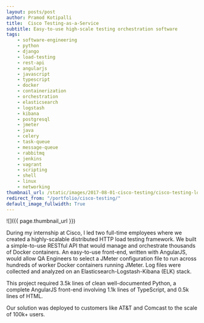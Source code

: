 ```yaml
---
layout: posts/post
author: Pramod Kotipalli
title:  Cisco Testing-as-a-Service
subtitle: Easy-to-use high-scale testing orchestration software
tags:
    - software-engineering
    - python
    - django
    - load-testing
    - rest-api
    - angularjs
    - javascript
    - typescript
    - docker
    - containerization
    - orchestration
    - elasticsearch
    - logstash
    - kibana
    - postgresql
    - jmeter
    - java
    - celery
    - task-queue
    - message-queue
    - rabbitmq
    - jenkins
    - vagrant
    - scripting
    - shell
    - linux
    - networking
thumbnail_url: /static/images/2017-08-01-cisco-testing/cisco-testing-logo.png
redirect_from: "/portfolio/cisco-testing/"
default_image_fullwidth: True
---
```


![]({{ page.thumbnail_url }})

During my internship at Cisco, I led two full-time employees where we created a highly-scalable distributed HTTP load testing framework. We built a simple-to-use RESTful API that would manage and orchestrate thousands of Docker containers. An easy-to-use front-end, written with AngularJS, would allow QA Engineers to select a JMeter configuration file to run across hundreds of worker Docker containers running JMeter. Log files were collected and analyzed on an Elasticsearch-Logstash-Kibana (ELK) stack.

This project required 3.5k lines of clean well-documented Python, a complete AngularJS front-end involving 1.1k lines of TypeScript, and 0.5k lines of HTML.

Our solution was deployed to customers like AT&T and Comcast to the scale of 100k+ users.
